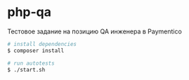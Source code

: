 # php-qa

Тестовое задание на позицию QA инженера в Paymentico



``` bash
# install dependencies
$ composer install

# run autotests
$ ./start.sh

```